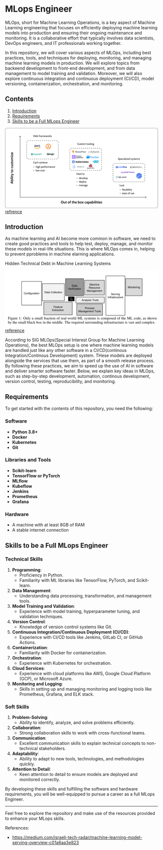 # MLops Engineer
MLOps, short for Machine Learning Operations, is a key aspect of Machine Learning engineering that focuses on efficiently deploying machine learning models into production and ensuring their ongoing maintenance and monitoring. It is a collaborative effort that typically involves data scientists, DevOps engineers, and IT professionals working together.

In this repository, we will cover various aspects of MLOps, including best practices, tools, and techniques for deploying, monitoring, and managing machine learning models in production. We will explore topics from backeend development to front-end development, and from data management to model training and validation. Moreover, we will also explore continuous integration and continuous deployment (CI/CD), model versioning, containerization, orchestration, and monitoring.

## Contents
1. [Introduction](#introduction)
2. [Requirements](#requirements)
3. [Skills to be a Full MLops Engineer](#skills-to-be-a-full-mlops-engineer)


![Sample Image](./figures/1.webp)
[refrence](https://superwise.ai/blog/kserve-vs-seldon-core/)



## Introduction
As machine learning and AI become more common in software, we need to create good practices and tools to help test, deploy, manage, and monitor these models in real-life situations. This is where MLOps comes in, helping to prevent pproblems in machine elarning applications.




Hidden Technical Debt in Machine Learning Systems


![Sample Image](./figures/6.png)
[reference](https://proceedings.neurips.cc/paper_files/paper/2015/file/86df7dcfd896fcaf2674f757a2463eba-Paper.pdf)


According to SIG MLOps(Special Interest Group for Machine Learning Operations), the best MLOps setup is one where machine learning models are handled just like any other software in a CI/CD(continous Integration/Continous Development) system. THese models are deployed alongside the services that use them, as part of a smooth release process. By following these practices, we aim to speed up the use of AI in software and deliver smarter software faster. Below, we explain key ideas in MLOps, such as step-by-step development, automation, continous development, version control, testing, reproducibility, and monitoring. 

## Requirements
To get started with the contents of this repository, you need the following:

### Software
- **Python 3.8+**
- **Docker**
- **Kubernetes**
- **Git**

### Libraries and Tools
- **Scikit-learn**
- **TensorFlow or PyTorch**
- **MLflow**
- **Kubeflow**
- **Jenkins**
- **Prometheus**
- **Grafana**

### Hardware
- A machine with at least 8GB of RAM
- A stable internet connection

## Skills to be a Full MLops Engineer

### Technical Skills
1. **Programming**: 
   - Proficiency in Python.
   - Familiarity with ML libraries like TensorFlow, PyTorch, and Scikit-learn.
2. **Data Management**: 
   - Understanding data processing, transformation, and management tools.
3. **Model Training and Validation**: 
   - Experience with model training, hyperparameter tuning, and validation techniques.
4. **Version Control**: 
   - Knowledge of version control systems like Git.
5. **Continuous Integration/Continuous Deployment (CI/CD)**: 
   - Experience with CI/CD tools like Jenkins, GitLab CI, or GitHub Actions.
6. **Containerization**: 
   - Familiarity with Docker for containerization.
7. **Orchestration**: 
   - Experience with Kubernetes for orchestration.
8. **Cloud Services**: 
   - Experience with cloud platforms like AWS, Google Cloud Platform (GCP), or Microsoft Azure.
9. **Monitoring and Logging**: 
   - Skills in setting up and managing monitoring and logging tools like Prometheus, Grafana, and ELK stack.

### Soft Skills
1. **Problem-Solving**: 
   - Ability to identify, analyze, and solve problems efficiently.
2. **Collaboration**: 
   - Strong collaboration skills to work with cross-functional teams.
3. **Communication**: 
   - Excellent communication skills to explain technical concepts to non-technical stakeholders.
4. **Adaptability**: 
   - Ability to adapt to new tools, technologies, and methodologies quickly.
5. **Attention to Detail**: 
   - Keen attention to detail to ensure models are deployed and monitored correctly.

By developing these skills and fulfilling the software and hardware requirements, you will be well-equipped to pursue a career as a full MLops Engineer.

---

Feel free to explore the repository and make use of the resources provided to enhance your MLops skills.




References:
- https://medium.com/israeli-tech-radar/machine-learning-model-serving-overview-c01a6aa3e823
